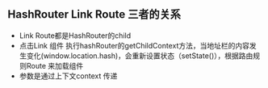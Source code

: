 ##  HashRouter   Link  Route 三者的关系


- Link Route都是HashRouter的child
- 点击Link 组件 执行hashRouter的getChildContext方法，当地址栏的内容发生变化(window.location.hash)，会重新设置状态（setState()），根据路由规则Route 来加载组件
- 参数是通过上下文context 传递
